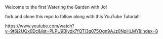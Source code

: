 Welcome to the first Watering the Garden with Jo!

fork and clone this repo to follow along with this YouTube Tutorial!

https://www.youtube.com/watch?v=9t6j2UQx0Dc&list=PLPU9BIydk7fQTI3q075Ogn9AJz0NpHLMY&index=8
